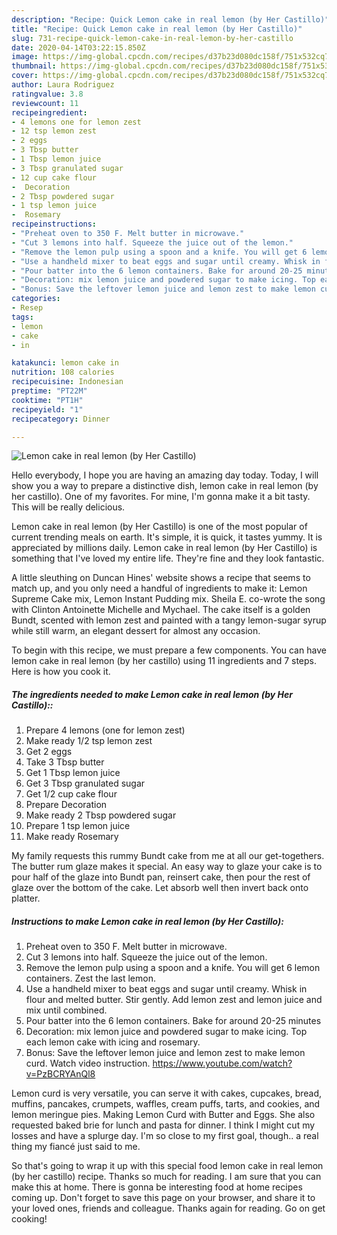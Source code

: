 ```yaml
---
description: "Recipe: Quick Lemon cake in real lemon (by Her Castillo)"
title: "Recipe: Quick Lemon cake in real lemon (by Her Castillo)"
slug: 731-recipe-quick-lemon-cake-in-real-lemon-by-her-castillo
date: 2020-04-14T03:22:15.850Z
image: https://img-global.cpcdn.com/recipes/d37b23d080dc158f/751x532cq70/lemon-cake-in-real-lemon-by-her-castillo-recipe-main-photo.jpg
thumbnail: https://img-global.cpcdn.com/recipes/d37b23d080dc158f/751x532cq70/lemon-cake-in-real-lemon-by-her-castillo-recipe-main-photo.jpg
cover: https://img-global.cpcdn.com/recipes/d37b23d080dc158f/751x532cq70/lemon-cake-in-real-lemon-by-her-castillo-recipe-main-photo.jpg
author: Laura Rodriguez
ratingvalue: 3.8
reviewcount: 11
recipeingredient:
- 4 lemons one for lemon zest
- 12 tsp lemon zest
- 2 eggs
- 3 Tbsp butter
- 1 Tbsp lemon juice
- 3 Tbsp granulated sugar
- 12 cup cake flour
-  Decoration
- 2 Tbsp powdered sugar
- 1 tsp lemon juice
-  Rosemary
recipeinstructions:
- "Preheat oven to 350 F. Melt butter in microwave."
- "Cut 3 lemons into half. Squeeze the juice out of the lemon."
- "Remove the lemon pulp using a spoon and a knife. You will get 6 lemon containers. Zest the last lemon."
- "Use a handheld mixer to beat eggs and sugar until creamy. Whisk in flour and melted butter. Stir gently. Add lemon zest and lemon juice and mix until combined."
- "Pour batter into the 6 lemon containers. Bake for around 20-25 minutes"
- "Decoration: mix lemon juice and powdered sugar to make icing. Top each lemon cake with icing and rosemary."
- "Bonus: Save the leftover lemon juice and lemon zest to make lemon curd. Watch video instruction. https://www.youtube.com/watch?v=PzBCRYAnQl8"
categories:
- Resep
tags:
- lemon
- cake
- in

katakunci: lemon cake in
nutrition: 108 calories
recipecuisine: Indonesian
preptime: "PT22M"
cooktime: "PT1H"
recipeyield: "1"
recipecategory: Dinner

---
```



![Lemon cake in real lemon (by Her Castillo)](https://img-global.cpcdn.com/recipes/d37b23d080dc158f/751x532cq70/lemon-cake-in-real-lemon-by-her-castillo-recipe-main-photo.jpg)

Hello everybody, I hope you are having an amazing day today. Today, I will show you a way to prepare a distinctive dish, lemon cake in real lemon (by her castillo). One of my favorites. For mine, I'm gonna make it a bit tasty. This will be really delicious.

Lemon cake in real lemon (by Her Castillo) is one of the most popular of current trending meals on earth. It's simple, it is quick, it tastes yummy. It is appreciated by millions daily. Lemon cake in real lemon (by Her Castillo) is something that I've loved my entire life. They're fine and they look fantastic.

A little sleuthing on Duncan Hines&#39; website shows a recipe that seems to match up, and you only need a handful of ingredients to make it: Lemon Supreme Cake mix, Lemon Instant Pudding mix. Sheila E. co-wrote the song with Clinton Antoinette Michelle and Mychael. The cake itself is a golden Bundt, scented with lemon zest and painted with a tangy lemon-sugar syrup while still warm, an elegant dessert for almost any occasion.


To begin with this recipe, we must prepare a few components. You can have lemon cake in real lemon (by her castillo) using 11 ingredients and 7 steps. Here is how you cook it.

##### The ingredients needed to make Lemon cake in real lemon (by Her Castillo)::

1. Prepare 4 lemons (one for lemon zest)
1. Make ready 1/2 tsp lemon zest
1. Get 2 eggs
1. Take 3 Tbsp butter
1. Get 1 Tbsp lemon juice
1. Get 3 Tbsp granulated sugar
1. Get 1/2 cup cake flour
1. Prepare  Decoration
1. Make ready 2 Tbsp powdered sugar
1. Prepare 1 tsp lemon juice
1. Make ready  Rosemary


My family requests this rummy Bundt cake from me at all our get-togethers. The butter rum glaze makes it special. An easy way to glaze your cake is to pour half of the glaze into Bundt pan, reinsert cake, then pour the rest of glaze over the bottom of the cake. Let absorb well then invert back onto platter. 

##### Instructions to make Lemon cake in real lemon (by Her Castillo):

1. Preheat oven to 350 F. Melt butter in microwave.
1. Cut 3 lemons into half. Squeeze the juice out of the lemon.
1. Remove the lemon pulp using a spoon and a knife. You will get 6 lemon containers. Zest the last lemon.
1. Use a handheld mixer to beat eggs and sugar until creamy. Whisk in flour and melted butter. Stir gently. Add lemon zest and lemon juice and mix until combined.
1. Pour batter into the 6 lemon containers. Bake for around 20-25 minutes
1. Decoration: mix lemon juice and powdered sugar to make icing. Top each lemon cake with icing and rosemary.
1. Bonus: Save the leftover lemon juice and lemon zest to make lemon curd. Watch video instruction. https://www.youtube.com/watch?v=PzBCRYAnQl8


Lemon curd is very versatile, you can serve it with cakes, cupcakes, bread, muffins, pancakes, crumpets, waffles, cream puffs, tarts, and cookies, and lemon meringue pies. Making Lemon Curd with Butter and Eggs. She also requested baked brie for lunch and pasta for dinner. I think I might cut my losses and have a splurge day. I&#39;m so close to my first goal, though.. a real thing my fiancé just said to me. 

So that's going to wrap it up with this special food lemon cake in real lemon (by her castillo) recipe. Thanks so much for reading. I am sure that you can make this at home. There is gonna be interesting food at home recipes coming up. Don't forget to save this page on your browser, and share it to your loved ones, friends and colleague. Thanks again for reading. Go on get cooking!
